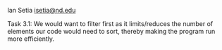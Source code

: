 Ian Setia
isetia@nd.edu

Task 3.1: We would want to filter first as it limits/reduces the number of elements our code would need to sort, thereby making the program run more efficiently.
